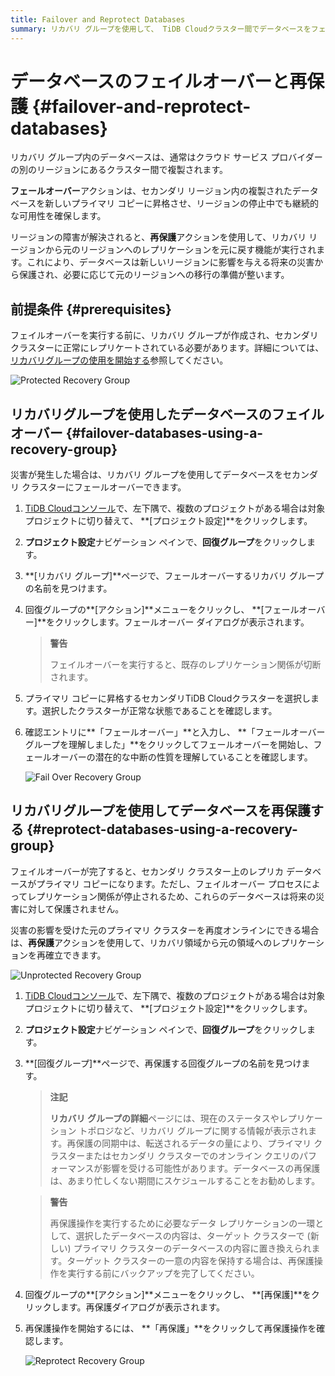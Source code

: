 ```yaml
---
title: Failover and Reprotect Databases
summary: リカバリ グループを使用して、 TiDB Cloudクラスター間でデータベースをフェイルオーバーし、再保護する方法を学習します。
---
```


# データベースのフェイルオーバーと再保護 {#failover-and-reprotect-databases}

リカバリ グループ内のデータベースは、通常はクラウド サービス プロバイダーの別のリージョンにあるクラスター間で複製されます。

**フェールオーバー**アクションは、セカンダリ リージョン内の複製されたデータベースを新しいプライマリ コピーに昇格させ、リージョンの停止中でも継続的な可用性を確保します。

リージョンの障害が解決されると、**再保護**アクションを使用して、リカバリ リージョンから元のリージョンへのレプリケーションを元に戻す機能が実行されます。これにより、データベースは新しいリージョンに影響を与える将来の災害から保護され、必要に応じて元のリージョンへの移行の準備が整います。

## 前提条件 {#prerequisites}

フェイルオーバーを実行する前に、リカバリ グループが作成され、セカンダリ クラスターに正常にレプリケートされている必要があります。詳細については、 [リカバリグループの使用を開始する](/tidb-cloud/recovery-group-get-started.md)参照してください。

![Protected Recovery Group](https://docs-download.pingcap.com/media/images/docs/tidb-cloud/recovery-group/recovery-group-protected.png)

## リカバリグループを使用したデータベースのフェイルオーバー {#failover-databases-using-a-recovery-group}

災害が発生した場合は、リカバリ グループを使用してデータベースをセカンダリ クラスターにフェールオーバーできます。

1.  [TiDB Cloudコンソール](https://tidbcloud.com/)で、<mdsvgicon name="icon-left-projects">左下隅で、複数のプロジェクトがある場合は対象プロジェクトに切り替えて、 **[プロジェクト設定]**をクリックします。</mdsvgicon>

2.  **プロジェクト設定**ナビゲーション ペインで、**回復グループ**をクリックします。

3.  **[リカバリ グループ]**ページで、フェールオーバーするリカバリ グループの名前を見つけます。

4.  回復グループの**[アクション]**メニューをクリックし、 **[フェールオーバー]**をクリックします。フェールオーバー ダイアログが表示されます。

    > **警告**
    >
    > フェイルオーバーを実行すると、既存のレプリケーション関係が切断されます。

5.  プライマリ コピーに昇格するセカンダリTiDB Cloudクラスターを選択します。選択したクラスターが正常な状態であることを確認します。

6.  確認エントリに**「フェールオーバー」**と入力し、 **「フェールオーバー グループを理解しました」**をクリックしてフェールオーバーを開始し、フェールオーバーの潜在的な中断の性質を理解していることを確認します。

    ![Fail Over Recovery Group](https://docs-download.pingcap.com/media/images/docs/tidb-cloud/recovery-group/recovery-group-failover.png)

## リカバリグループを使用してデータベースを再保護する {#reprotect-databases-using-a-recovery-group}

フェイルオーバーが完了すると、セカンダリ クラスター上のレプリカ データベースがプライマリ コピーになります。ただし、フェイルオーバー プロセスによってレプリケーション関係が停止されるため、これらのデータベースは将来の災害に対して保護されません。

災害の影響を受けた元のプライマリ クラスターを再度オンラインにできる場合は、**再保護**アクションを使用して、リカバリ領域から元の領域へのレプリケーションを再確立できます。

![Unprotected Recovery Group](https://docs-download.pingcap.com/media/images/docs/tidb-cloud/recovery-group/recovery-group-unprotected.png)

1.  [TiDB Cloudコンソール](https://tidbcloud.com/)で、<mdsvgicon name="icon-left-projects">左下隅で、複数のプロジェクトがある場合は対象プロジェクトに切り替えて、 **[プロジェクト設定]**をクリックします。</mdsvgicon>

2.  **プロジェクト設定**ナビゲーション ペインで、**回復グループ**をクリックします。

3.  **[回復グループ]**ページで、再保護する回復グループの名前を見つけます。

    > **注記**
    >
    > **リカバリ グループの詳細**ページには、現在のステータスやレプリケーション トポロジなど、リカバリ グループに関する情報が表示されます。再保護の同期中は、転送されるデータの量により、プライマリ クラスターまたはセカンダリ クラスターでのオンライン クエリのパフォーマンスが影響を受ける可能性があります。データベースの再保護は、あまり忙しくない期間にスケジュールすることをお勧めします。

    > **警告**
    >
    > 再保護操作を実行するために必要なデータ レプリケーションの一環として、選択したデータベースの内容は、ターゲット クラスターで (新しい) プライマリ クラスターのデータベースの内容に置き換えられます。ターゲット クラスターの一意の内容を保持する場合は、再保護操作を実行する前にバックアップを完了してください。

4.  回復グループの**[アクション]**メニューをクリックし、 **[再保護]**をクリックします。再保護ダイアログが表示されます。

5.  再保護操作を開始するには、 **「再保護」**をクリックして再保護操作を確認します。

    ![Reprotect Recovery Group](https://docs-download.pingcap.com/media/images/docs/tidb-cloud/recovery-group/recovery-group-reprotected.png)

